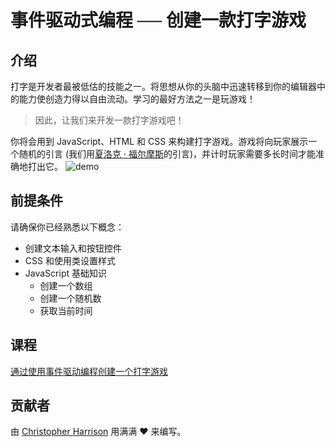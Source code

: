 # 事件驱动式编程 ── 创建一款打字游戏

## 介绍

打字是开发者最被低估的技能之一。将思想从你的头脑中迅速转移到你的编辑器中的能力使创造力得以自由流动。学习的最好方法之一是玩游戏！

> 因此，让我们来开发一款打字游戏吧！

你将会用到 JavaScript、HTML 和 CSS 来构建打字游戏。游戏将向玩家展示一个随机的引言 (我们用[夏洛克 · 福尔摩斯](https://zh.wikipedia.org/wiki/%E6%AD%87%E6%B4%9B%E5%85%8B%C2%B7%E7%A6%8F%E5%B0%94%E6%91%A9%E6%96%AF)的引言)，并计时玩家需要多长时间才能准确地打出它。
![demo](../images/demo.gif)

## 前提条件

请确保你已经熟悉以下概念：

- 创建文本输入和按钮控件
- CSS 和使用类设置样式
- JavaScript 基础知识
  - 创建一个数组
  - 创建一个随机数
  - 获取当前时间

## 课程

[通过使用事件驱动编程创建一个打字游戏](../solution/translations/README.zh-cn)

## 贡献者

由 [Christopher Harrison](http://www.twitter.com/geektrainer) 用满满 ♥️ 来编写。
